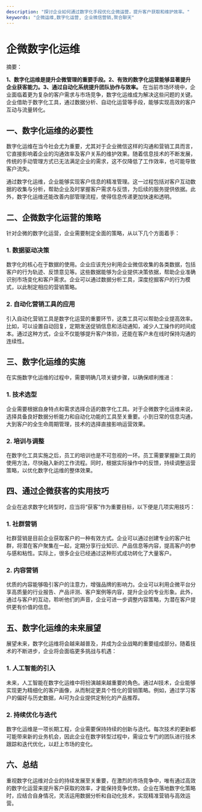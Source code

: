 ```yaml
---
description: "探讨企业如何通过数字化手段优化企微运营，提升客户获取和维护效率。"
keywords: "企微运维,数字化运营, 企业微信营销,聚合聊天"
---
```

# 企微数字化运维

摘要：

**1、数字化运维是提升企微管理的重要手段。2、有效的数字化运营能够显著提升企业获客能力。3、通过自动化系统提升团队协作与效率。** 在当前市场环境中，企业面临着更为复杂的客户需求与市场竞争，数字化运维成为解决这些问题的关键。企业借助于数字化工具，通过数据分析、自动化运营等手段，能够实现高效的客户互动与流量转化。

## 一、数字化运维的必要性

数字化运维在当今社会尤为重要，尤其对于企业微信这样的沟通和营销工具而言，它直接影响着企业的沟通效率及客户关系的维护效果。随着信息技术的不断发展，传统的手动管理方式已无法满足企业的需求，这不仅降低了工作效率，也可能导致客户流失。

通过数字化运维，企业能够实现客户信息的精准管理。这一过程包括对客户互动数据的收集与分析，帮助企业及时掌握客户需求与反馈，为后续的服务提供依据。此外，数字化运维还能改善内部管理流程，使得信息传递更加快速和透明。

## 二、企微数字化运营的策略

针对企微的数字化运营，企业需要制定全面的策略，从以下几个方面着手：

### 1. 数据驱动决策

数字化的核心在于数据的使用。企业应该充分利用企业微信收集的各类数据，包括客户的行为轨迹、反馈意见等。这些数据能够为企业提供决策依据，帮助企业准确识别市场变化和客户需求。企业可以通过数据分析工具，深度挖掘客户的行为模式，以此制定相应的营销策略。

### 2. 自动化营销工具的应用

引入自动化营销工具是数字化运营的重要环节，这类工具可以帮助企业提高效率。比如，可以设置自动回复，定期发送促销信息和活动通知，减少人工操作的时间成本。通过这种方式，企业不仅能够提升客户体验，还能在客户未在线时保持沟通的连续性。

## 三、数字化运维的实施

在实施数字化运维的过程中，需要明确几项关键步骤，以确保顺利推进：

### 1. 技术选型

企业需要根据自身特点和需求选择合适的数字化工具。对于企微数字化运维来说，选择具备良好数据分析能力和自动化功能的工具至关重要。小到日常的信息沟通，大到客户的全生命周期管理，技术的选择直接影响运营效果。

### 2. 培训与调整

在数字化工具实施之后，员工的培训也是不可忽视的一环。员工需要掌握新工具的使用方法，尽快融入新的工作流程。同时，根据实际操作中的反馈，持续调整运营策略，以优化数字化运维的整体效果。

## 四、通过企微获客的实用技巧

企业在追求数字化转型时，应当将“获客”作为重要目标，以下便是几项实用技巧：

### 1. 社群营销

社群营销是目前企业获取客户的一种有效方式。企业可以通过创建专业的客户社群，将潜在客户聚集在一起，定期分享行业知识、产品信息等内容，提高客户的参与感和粘性。实际上，很多企业已经通过这种形式成功转化了大量客户。

### 2. 内容营销

优质的内容能够吸引客户的注意力，增强品牌的影响力。企业可以利用企微平台分享高质量的行业报告、产品评测、客户案例等内容，提升企业的专业形象。此外，通过与客户的互动，聆听他们的声音，企业可进一步调整内容策略，为潜在客户提供更有价值的信息。

## 五、数字化运维的未来展望

展望未来，数字化运维将会越来越普及，并成为企业战略的重要组成部分。随着技术的不断进步，企业将会面临更多挑战与机遇：

### 1. 人工智能的引入

未来，人工智能在数字化运维中将扮演越来越重要的角色。通过AI技术，企业能够实现更为精细化的客户画像，从而制定更具个性化的营销策略。例如，通过学习客户的偏好与历史数据，AI可为企业提供定制化的产品推荐。

### 2. 持续优化与迭代

数字化运维是一项长期工程，企业需要保持持续的创新与迭代。每次技术的更新都可能带来新的业务机会，因此企业在数字转型过程中，需设立专门的团队进行技术跟踪和迭代优化，以赶上市场的变化。

## 六、总结

重视数字化运维对企业的持续发展至关重要，在激烈的市场竞争中，唯有通过高效的数字化运营来提升客户获取的效率，才能保持竞争优势。企业在落地数字化策略时，应结合自身情况，灵活运用数据分析和自动化技术，实现精准营销与高效运营。
